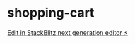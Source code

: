 # shopping-cart

[Edit in StackBlitz next generation editor ⚡️](https://stackblitz.com/~/github.com/pankajraut21/shopping-cart)